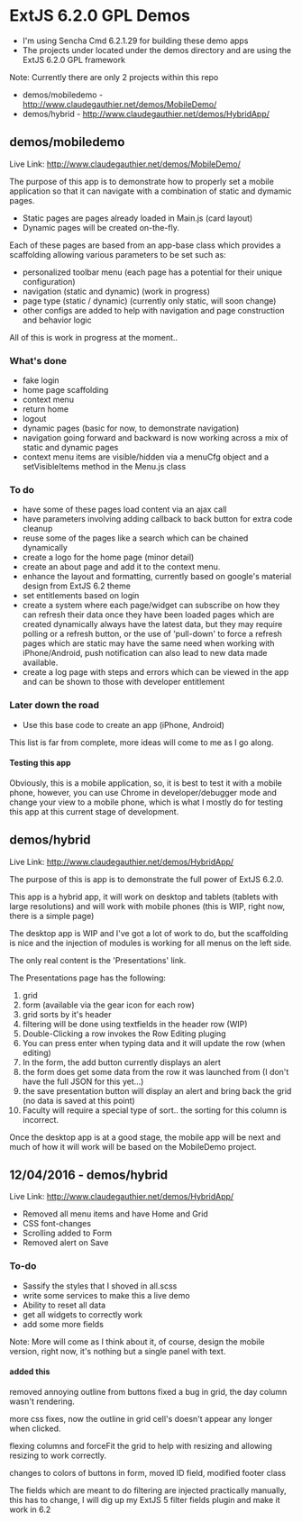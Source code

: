 # ExtJS 6.2.0 GPL Demos

-	I'm using Sencha Cmd 6.2.1.29 for building these demo apps
-	The projects under located under the demos directory and are using the ExtJS 6.2.0 GPL framework

Note: Currently there are only 2 projects within this repo 

-  demos/mobiledemo - http://www.claudegauthier.net/demos/MobileDemo/
-  demos/hybrid     - http://www.claudegauthier.net/demos/HybridApp/

## demos/mobiledemo

Live Link: http://www.claudegauthier.net/demos/MobileDemo/

The purpose of this app is to demonstrate how to properly set a mobile application so that it can navigate with a combination of static and dymamic pages.

- Static pages are pages already loaded in Main.js (card layout)
- Dynamic pages will be created on-the-fly.

Each of these pages are based from an app-base class which provides a scaffolding allowing various parameters to be set such as:
-	personalized toolbar menu (each page has a potential for their unique configuration)
-	navigation (static and dynamic) (work in progress)
-	page type (static / dynamic) (currently only static, will soon change)
-	other configs are added to help with navigation and page construction and behavior logic

All of this is work in progress at the moment..

### What's done

-	fake login
-	home page scaffolding
-	context menu
-	return home
-	logout
-   dynamic pages (basic for now, to demonstrate navigation)
-	navigation going forward and backward is now working across a mix of static and dynamic pages
-	context menu items are visible/hidden via a menuCfg object and a setVisibleItems method in the Menu.js class

### To do

-	have some of these pages load content via an ajax call
-	have parameters involving adding callback to back button for extra code cleanup
-	reuse some of the pages like a search which can be chained dynamically
-	create a logo for the home page (minor detail)
-	create an about page and add it to the context menu.
-	enhance the layout and formatting, currently based on google's material design from ExtJS 6.2 theme
-	set entitlements based on login
-	create a system where each page/widget can subscribe on how they can refresh their data once they have been loaded
	pages which are created dynamically always have the latest data, but they may require polling or a refresh button, or the use of 'pull-down' to force a refresh
	pages which are static may have the same need
	when working with iPhone/Android, push notification can also lead to new data made available.
-	create a log page with steps and errors which can be viewed in the app and can be shown to those with developer entitlement	

### Later down the road
-	Use this base code to create an app (iPhone, Android)

This list is far from complete, more ideas will come to me as I go along.

#### Testing this app
 Obviously, this is a mobile application, so, it is best to test it with a mobile phone, however, you can use Chrome in developer/debugger mode and change your view to a mobile phone, which is what I mostly do for testing this app at this current stage of development.
 

## demos/hybrid

Live Link: http://www.claudegauthier.net/demos/HybridApp/

The purpose of this is app is to demonstrate the full power of ExtJS 6.2.0.

This app is a hybrid app, it will work on desktop and tablets (tablets with large resolutions) and will work with mobile phones (this is WIP, right now, there is a simple page)

The desktop app is WIP and I've got a lot of work to do, but the scaffolding is nice and the injection of modules is working for all menus on the left side.

The only real content is the 'Presentations' link.

The Presentations page has the following:
1.	grid
2.	form (available via the gear icon for each row)
3.	grid sorts by it's header
4.	filtering will be done using textfields in the header row (WIP)
5.	Double-Clicking a row invokes the Row Editing pluging
6.	You can press enter when typing data and it will update the row (when editing)
7.	In the form, the add button currently displays an alert
8.	the form does get some data from the row it was launched from (I don't have the full JSON for this yet...)
9.	the save presentation button will display an alert and bring back the grid (no data is saved at this point)
10. Faculty will require a special type of sort.. the sorting for this column is incorrect.


Once the desktop app is at a good stage, the mobile app will be next and much of how it will work will be based on the MobileDemo project.


## 12/04/2016 - demos/hybrid

Live Link: http://www.claudegauthier.net/demos/HybridApp/

-  Removed all menu items and have Home and Grid
-  CSS font-changes
-  Scrolling added to Form
-  Removed alert on Save

### To-do
-  Sassify the styles that I shoved in all.scss
-  write some services to make this a live demo
-  Ability to reset all data
-  get all widgets to correctly work
-  add some more fields


Note: More will come as I think about it, of course, design the mobile version, right now, it's nothing but a single panel with text.

#### added this
removed annoying outline from buttons
fixed a bug in grid, the day column wasn't rendering.

more css fixes, now the outline in grid cell's doesn't appear any longer when clicked.

flexing columns and forceFit the grid to help with resizing and allowing resizing to work correctly.

changes to colors of buttons in form, moved ID field, modified footer class

The fields which are meant to do filtering are injected practically manually, this has to change, I will dig up my ExtJS 5 filter fields plugin and make it work in 6.2



